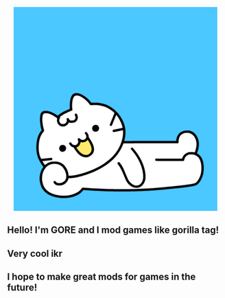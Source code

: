 <div align="center">
<img width="475" height="475" alt="GHBanner" src="https://github.com/GORE-MODS/Shit-forgit/blob/main/White%20Cat%20Hello%20GIF%20by%20Mikitti.gif" />
</div>




## Hello! I'm GORE and I mod games like gorilla tag!

## Very cool ikr

## I hope to make great mods for games in the future!
